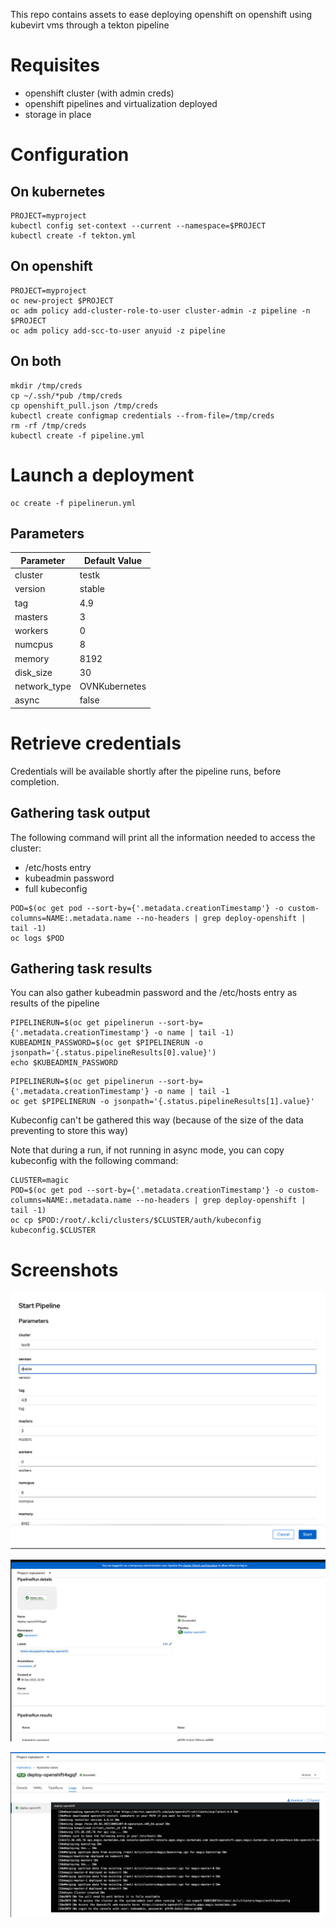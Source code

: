 This repo contains assets to ease deploying openshift on openshift using kubevirt vms through a tekton pipeline

# Requisites

- openshift cluster (with admin creds)
- openshift pipelines and virtualization deployed
- storage in place

# Configuration

## On kubernetes

```
PROJECT=myproject
kubectl config set-context --current --namespace=$PROJECT
kubectl create -f tekton.yml
```

## On openshift

```
PROJECT=myproject
oc new-project $PROJECT
oc adm policy add-cluster-role-to-user cluster-admin -z pipeline -n $PROJECT
oc adm policy add-scc-to-user anyuid -z pipeline
```

## On both

```
mkdir /tmp/creds
cp ~/.ssh/*pub /tmp/creds
cp openshift_pull.json /tmp/creds
kubectl create configmap credentials --from-file=/tmp/creds
rm -rf /tmp/creds
kubectl create -f pipeline.yml
```

# Launch a deployment

```
oc create -f pipelinerun.yml
```

## Parameters

|Parameter         |Default Value  |
|------------------|---------------|
|cluster           |testk          |
|version           |stable         |
|tag               |4.9            |
|masters           |3              |
|workers           |0              |
|numcpus           |8              |
|memory            |8192           |
|disk_size         |30             |
|network_type      |OVNKubernetes  |
|async             |false          |

# Retrieve credentials

Credentials will be available shortly after the pipeline runs, before completion.

## Gathering task output

The following command will print all the information needed to access the cluster:

- /etc/hosts entry
- kubeadmin password
- full kubeconfig

```
POD=$(oc get pod --sort-by={'.metadata.creationTimestamp'} -o custom-columns=NAME:.metadata.name --no-headers | grep deploy-openshift | tail -1)
oc logs $POD
```

## Gathering task results

You can also gather kubeadmin password and the /etc/hosts entry as results of the pipeline

```
PIPELINERUN=$(oc get pipelinerun --sort-by={'.metadata.creationTimestamp'} -o name | tail -1)
KUBEADMIN_PASSWORD=$(oc get $PIPELINERUN -o jsonpath='{.status.pipelineResults[0].value}')
echo $KUBEADMIN_PASSWORD
```

```
PIPELINERUN=$(oc get pipelinerun --sort-by={'.metadata.creationTimestamp'} -o name | tail -1
oc get $PIPELINERUN -o jsonpath='{.status.pipelineResults[1].value}'
```

Kubeconfig can't be gathered this way (because of the size of the data preventing to store this way)

Note that during a run, if not running in async mode, you can copy kubeconfig with the following command:

```
CLUSTER=magic
POD=$(oc get pod --sort-by={'.metadata.creationTimestamp'} -o custom-columns=NAME:.metadata.name --no-headers | grep deploy-openshift | tail -1)
oc cp $POD:/root/.kcli/clusters/$CLUSTER/auth/kubeconfig kubeconfig.$CLUSTER
```

# Screenshots

![wizard](01.png)


![exec](02.png)


![details](03.png)
